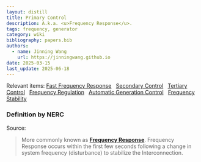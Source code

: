 ```yaml
---
layout: distill
title: Primary Control
description: A.k.a. <u>Frequency Response</u>.
tags: frequency, generator
category: wiki
bibliography: papers.bib
authors:
  - name: Jinning Wang
    url: https://jinningwang.github.io
date: 2025-03-15
last_update: 2025-06-18
---
```


Relevant items: [Fast Frequency Response](/wiki/fast-frequency-response) &nbsp; [Secondary Control](/wiki/secondary-control) &nbsp; [Tertiary Control](/wiki/tertiary-control) &nbsp; [Frequency Regulation](/wiki/frequency-regulation) &nbsp; [Automatic Generation Control](/wiki/automatic-generation-control) &nbsp; [Frequency Stability](/wiki/frequency-stability)

### Definition by NERC

Source: <d-cite key="nerc2021balancing"></d-cite>

> More commonly known as [**Frequency Response**](/wiki/frequnecy-response/).
> Frequency Response occurs within the first few seconds following a change in system frequency (disturbance) to stabilize the Interconnection.
